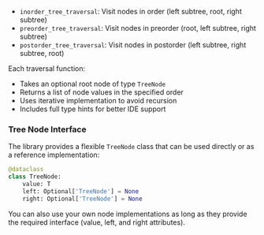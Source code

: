 - `inorder_tree_traversal`: Visit nodes in order (left subtree, root, right subtree)
- `preorder_tree_traversal`: Visit nodes in preorder (root, left subtree, right subtree)
- `postorder_tree_traversal`: Visit nodes in postorder (left subtree, right subtree, root)

Each traversal function:

- Takes an optional root node of type `TreeNode`
- Returns a list of node values in the specified order
- Uses iterative implementation to avoid recursion
- Includes full type hints for better IDE support

### Tree Node Interface

The library provides a flexible `TreeNode` class that can be used directly or as a reference implementation:

```python
@dataclass
class TreeNode:
    value: T
    left: Optional['TreeNode'] = None
    right: Optional['TreeNode'] = None
```

You can also use your own node implementations as long as they provide the required interface (value, left, and right attributes).
